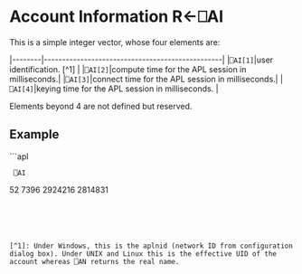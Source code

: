 <!-- Hidden search keywords -->
<div style="display: none;">
  ⎕AI AI
</div>






<h1 class="heading"><span class="name">Account Information</span> <span class="command">R←⎕AI</span></h1>



This is a simple integer vector, whose four elements are:


|--------|-------------------------------------------------|
|`⎕AI[1]`|user identification. [^1]                        |
|`⎕AI[2]`|compute time for the APL session in milliseconds.|
|`⎕AI[3]`|connect time for the APL session in milliseconds.|
|`⎕AI[4]`|keying time for the APL session in milliseconds. |


Elements beyond 4 are not defined but reserved.

<h2 class="example">Example</h2>
```apl

     ⎕AI
52 7396 2924216 2814831
```





[^1]: Under Windows, this is the aplnid (network ID from configuration dialog box). Under UNIX and Linux this is the effective UID of the account whereas ⎕AN returns the real name.